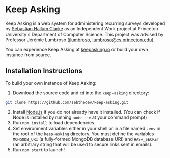 # Keep Asking
Keep Asking is a web system for administering recurring surveys developed by [Sebastian Hallum Clarke](https://www.sebthedev.com) as an Independent Work project at Princeton University's Department of Computer Science. This project was advised by Professor Jérémie Lumbroso ([jlumbroso](https://github.com/jlumbroso), lumbroso@cs.princeton.edu).

You can experience Keep Asking at [keepasking.io](https://www.keepasking.io) or build your own instance from source.

## Installation Instructions
To build your own instance of Keep Asking:
1. Download the source code and `cd` into the `keep-asking` directory:
```bash
git clone https://github.com/sebthedev/keep-asking.git
```
2. Install [Node.js](https://nodejs.org/en/) if you do not already have it installed. (You can check if Node is installed by running `node --v` at your command prompt)
3. Run `npm install` to load dependencies.
4. Set environment variables either in your shell or in a file named `.env` in the root of the `keep-asking` directory. You must define the variables `MONGODB_URI` (a fully-formed MongoDB database URI) and `HASH_SECRET` (an arbitrary string that will be used to secure links sent in emails).
5. Run `npm start` to launch!
